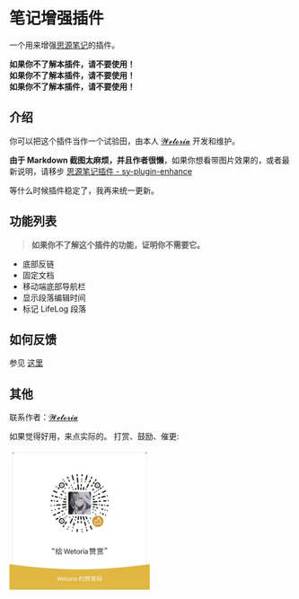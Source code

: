 
# 笔记增强插件

一个用来增强[思源笔记](https://b3log.org/siyuan/?utm_source=ld246.com)的插件。

**如果你不了解本插件，请不要使用！**  
**如果你不了解本插件，请不要使用！**  
**如果你不了解本插件，请不要使用！**  


## 介绍

你可以把这个插件当作一个试验田，由本人 [𝓦𝓮𝓽𝓸𝓻𝓲𝓪](https://simplest-frontend.feishu.cn/docx/R1UxdUYPtoWVi2xapQXclJd2nUh#H5N9dK061o6R4sxUWTiccgvYnAc) 开发和维护。

**由于 Markdown 截图太麻烦，并且作者很懒**，如果你想看带图片效果的，或者最新说明，请移步 [思源笔记插件 - sy-plugin-enhance](https://simplest-frontend.feishu.cn/docx/B3NndXHi7oLLXJxnxQmcczRsnse)  
 
等什么时候插件稳定了，我再来统一更新。


## 功能列表

> **如果你不了解这个插件的功能，证明你不需要它。**

- 底部反链
- 固定文档
- 移动端底部导航栏
- 显示段落编辑时间
- 标记 LifeLog 段落


## 如何反馈

参见 [这里](https://simplest-frontend.feishu.cn/docx/B3NndXHi7oLLXJxnxQmcczRsnse#Ah7nd5EAxowrfUxKj1ucTAuUn6b)

## 其他

联系作者：[𝓦𝓮𝓽𝓸𝓻𝓲𝓪](https://simplest-frontend.feishu.cn/docx/R1UxdUYPtoWVi2xapQXclJd2nUh#H5N9dK061o6R4sxUWTiccgvYnAc)

如果觉得好用，来点实际的。
打赏、鼓励、催更:
<div align="left">
  <img src="./asset/praise.png" width="250" />
</div>

